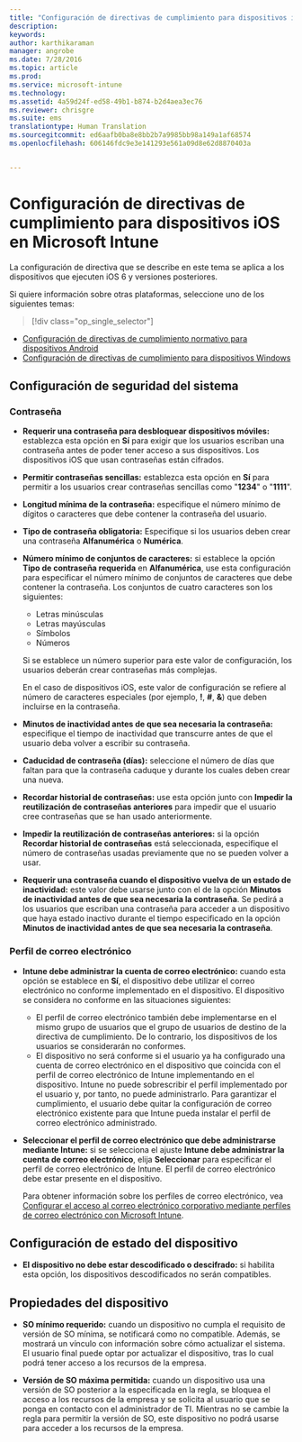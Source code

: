 ```yaml
---
title: "Configuración de directivas de cumplimiento para dispositivos iOS | Microsoft Intune"
description: 
keywords: 
author: karthikaraman
manager: angrobe
ms.date: 7/28/2016
ms.topic: article
ms.prod: 
ms.service: microsoft-intune
ms.technology: 
ms.assetid: 4a59d24f-ed58-49b1-b874-b2d4aea3ec76
ms.reviewer: chrisgre
ms.suite: ems
translationtype: Human Translation
ms.sourcegitcommit: ed6aafb0ba8e8bb2b7a9985bb98a149a1af68574
ms.openlocfilehash: 606146fdc9e3e141293e561a09d8e62d8870403a


---
```



# Configuración de directivas de cumplimiento para dispositivos iOS en Microsoft Intune

La configuración de directiva que se describe en este tema se aplica a los dispositivos que ejecuten iOS 6 y versiones posteriores.

Si quiere información sobre otras plataformas, seleccione uno de los siguientes temas:
> [!div class="op_single_selector"]
- [Configuración de directivas de cumplimiento normativo para dispositivos Android](android-compliance-policy-settings-in-microsoft-intune.md)
- [Configuración de directivas de cumplimiento para dispositivos Windows](windows-compliance-policy-settings-in-microsoft-intune.md)

## Configuración de seguridad del sistema
### Contraseña
- **Requerir una contraseña para desbloquear dispositivos móviles:** establezca esta opción en **Sí** para exigir que los usuarios escriban una contraseña antes de poder tener acceso a sus dispositivos. Los dispositivos iOS que usan contraseñas están cifrados.

- **Permitir contraseñas sencillas:** establezca esta opción en **Sí** para permitir a los usuarios crear contraseñas sencillas como "**1234**" o "**1111**".

-  **Longitud mínima de la contraseña:** especifique el número mínimo de dígitos o caracteres que debe contener la contraseña del usuario.
- **Tipo de contraseña obligatoria:** Especifique si los usuarios deben crear una contraseña **Alfanumérica** o **Numérica**.

- **Número mínimo de conjuntos de caracteres:** si establece la opción **Tipo de contraseña requerida** en **Alfanumérica**, use esta configuración para especificar el número mínimo de conjuntos de caracteres que debe contener la contraseña. Los conjuntos de cuatro caracteres son los siguientes:
  -   Letras minúsculas
  -   Letras mayúsculas
  -   Símbolos
  -   Números

  Si se establece un número superior para este valor de configuración, los usuarios deberán crear contraseñas más complejas.

  En el caso de dispositivos iOS, este valor de configuración se refiere al número de caracteres especiales (por ejemplo, **!**, **#**, **&amp;**) que deben incluirse en la contraseña.
- **Minutos de inactividad antes de que sea necesaria la contraseña:** especifique el tiempo de inactividad que transcurre antes de que el usuario deba volver a escribir su contraseña.

- **Caducidad de contraseña (días):** seleccione el número de días que faltan para que la contraseña caduque y durante los cuales deben crear una nueva.

- **Recordar historial de contraseñas:** use esta opción junto con **Impedir la reutilización de contraseñas anteriores** para impedir que el usuario cree contraseñas que se han usado anteriormente.

- **Impedir la reutilización de contraseñas anteriores:** si la opción **Recordar historial de contraseñas** está seleccionada, especifique el número de contraseñas usadas previamente que no se pueden volver a usar.

- **Requerir una contraseña cuando el dispositivo vuelva de un estado de inactividad:** este valor debe usarse junto con el de la opción **Minutos de inactividad antes de que sea necesaria la contraseña**. Se pedirá a los usuarios que escriban una contraseña para acceder a un dispositivo que haya estado inactivo durante el tiempo especificado en la opción **Minutos de inactividad antes de que sea necesaria la contraseña**.

### Perfil de correo electrónico
- **Intune debe administrar la cuenta de correo electrónico:** cuando esta opción se establece en **Sí**, el dispositivo debe utilizar el correo electrónico no conforme implementado en el dispositivo. El dispositivo se considera no conforme en las situaciones siguientes:
  - El perfil de correo electrónico también debe implementarse en el mismo grupo de usuarios que el grupo de usuarios de destino de la directiva de cumplimiento. De lo contrario, los dispositivos de los usuarios se considerarán no conformes.
  - El dispositivo no será conforme si el usuario ya ha configurado una cuenta de correo electrónico en el dispositivo que coincida con el perfil de correo electrónico de Intune implementando en el dispositivo. Intune no puede sobrescribir el perfil implementado por el usuario y, por tanto, no puede administrarlo. Para garantizar el cumplimiento, el usuario debe quitar la configuración de correo electrónico existente para que Intune pueda instalar el perfil de correo electrónico administrado.


- **Seleccionar el perfil de correo electrónico que debe administrarse mediante Intune:**
   si se selecciona el ajuste **Intune debe administrar la cuenta de correo electrónico**, elija **Seleccionar** para especificar el perfil de correo electrónico de Intune. El perfil de correo electrónico debe estar presente en el dispositivo.

     Para obtener información sobre los perfiles de correo electrónico, vea [Configurar el acceso al correo electrónico corporativo mediante perfiles de correo electrónico con Microsoft Intune](configure-access-to-corporate-email-using-email-profiles-with-microsoft-intune.md).

## Configuración de estado del dispositivo

- **El dispositivo no debe estar descodificado o descifrado:** si habilita esta opción, los dispositivos descodificados no serán compatibles.

##  Propiedades del dispositivo
- **SO mínimo requerido:** cuando un dispositivo no cumpla el requisito de versión de SO mínima, se notificará como no compatible.
Además, se mostrará un vínculo con información sobre cómo actualizar el sistema. El usuario final puede optar por actualizar el dispositivo, tras lo cual podrá tener acceso a los recursos de la empresa.

- **Versión de SO máxima permitida:** cuando un dispositivo usa una versión de SO posterior a la especificada en la regla, se bloquea el acceso a los recursos de la empresa y se solicita al usuario que se ponga en contacto con el administrador de TI. Mientras no se cambie la regla para permitir la versión de SO, este dispositivo no podrá usarse para acceder a los recursos de la empresa.



<!--HONumber=Jul16_HO4-->


